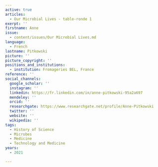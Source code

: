 ```yaml
---
active: true
articles:
  - Our Microbial Lives - table-ronde 1
exerpt: ''
firstname: Anne
issue:
  - content/issues/Our Microbial Lives.md
language:
  - French
lastname: Pitkowski
picture: ''
picture_copyright: ''
positions_and_institutions:
  - institution: Fromageries BEL, France
reference: ''
social_channels:
  google_scholar: ''
  instagram: ''
  linkedin: https://fr.linkedin.com/in/anne-pitkowski-95a2a697
  mendeley: ''
  orcid: ''
  researchgate: https://www.researchgate.net/profile/Anne-Pitkowski
  twitter: ''
  website: ''
  wikipedia: ''
tags:
  - History of Science
  - Microbes
  - Medicine
  - Technology and Medicine
years:
  - 2021

---
```

